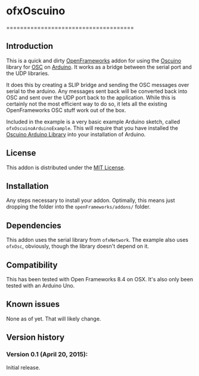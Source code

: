 # ofxOscuino
=====================================

Introduction
------------
This is a quick and dirty [OpenFrameworks](http://openframeworks.cc) addon for using the [Oscuino](http://cnmat.berkeley.edu/oscuino) library for [OSC](http://opensoundcontrol.org) on [Arduino](http://www.arduino.cc).  It works as a bridge between the serial port and the UDP libraries. 

It does this by creating a SLIP bridge and sending the OSC messages over serial to the arduino.  Any messages sent back will be converted back into OSC and sent over the UDP port back to the application.  While this is certainly not the most efficient way to do so, it lets all the existing OpenFrameworks OSC stuff work out of the box.

Included in the example is a very basic example Arduino sketch, called `ofxOscuinoArduinoExample`.  This will require that you have installed the [Oscuino Arduino Library](https://github.com/CNMAT/OSC) into your installation of Arduino.


License
------------
This addon is distributed under the [MIT License](https://en.wikipedia.org/wiki/MIT_License).

Installation
------------
Any steps necessary to install your addon. Optimally, this means just dropping the folder into the `openFrameworks/addons/` folder.

Dependencies
------------
This addon uses the serial library from `ofxNetwork`.
The example also uses `ofxOsc`, obviously, though the library doesn't depend on it.

Compatibility
------------
This has been tested with Open Frameworks 8.4 on OSX.  It's also only been tested with an Arduino Uno.

Known issues
------------
None as of yet.  That will likely change.


Version history
------------

### Version 0.1 (April 20, 2015):
Initial release.
